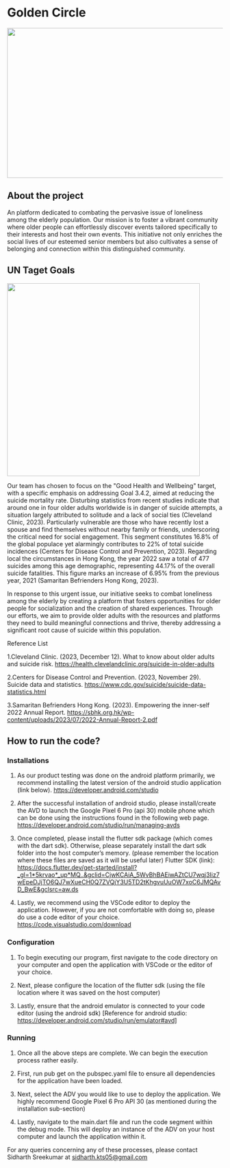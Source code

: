 # Golden Circle

<img src="https://github.com/IRENDD/golden_circle/assets/98989079/b653e133-eff4-408a-b6ee-cfed63962704" width="650" height="350">

## About the project
An platform dedicated to combating the pervasive issue of loneliness among the elderly population. Our mission is to foster a vibrant community where older people can effortlessly discover events tailored specifically to their interests and host their own events. This initiative not only enriches the social lives of our esteemed senior members but also cultivates a sense of belonging and connection within this distinguished community.

## UN Taget Goals

<img src="https://github.com/IRENDD/golden_circle/assets/98989079/03084716-574d-4905-9487-7786efb8c060" width="450" height="450">

Our team has chosen to focus on the "Good Health and Wellbeing" target, with a specific emphasis on addressing Goal 3.4.2, aimed at reducing the suicide mortality rate. Disturbing statistics from recent studies indicate that around one in four older adults worldwide is in danger of suicide attempts, a situation largely attributed to solitude and a lack of social ties (Cleveland Clinic, 2023). Particularly vulnerable are those who have recently lost a spouse and find themselves without nearby family or friends, underscoring the critical need for social engagement. This segment constitutes 16.8% of the global populace yet alarmingly contributes to 22% of total suicide incidences (Centers for Disease Control and Prevention, 2023). Regarding local the circumstances in Hong Kong, the year 2022 saw a total of 477 suicides among this age demographic, representing 44.17% of the overall suicide fatalities. This figure marks an increase of 6.95% from the previous year, 2021 (Samaritan Befrienders Hong Kong, 2023).

In response to this urgent issue, our initiative seeks to combat loneliness among the elderly by creating a platform that fosters opportunities for older people for socialization and the creation of shared experiences. Through our efforts, we aim to provide older adults with the resources and platforms they need to build meaningful connections and thrive, thereby addressing a significant root cause of suicide within this population.

Reference List

1.Cleveland Clinic. (2023, December 12). What to know about older adults and suicide risk. https://health.clevelandclinic.org/suicide-in-older-adults  

2.Centers for Disease Control and Prevention. (2023, November 29). Suicide data and statistics. https://www.cdc.gov/suicide/suicide-data-statistics.html  

3.Samaritan Befrienders Hong Kong. (2023). Empowering the inner-self 2022 Annual Report. https://sbhk.org.hk/wp-content/uploads/2023/07/2022-Annual-Report-2.pdf

## How to run the code?

### Installations
  1. As our product testing was done on the android platform primarily, we recommend installing the latest version of the android studio application (link below).
  https://developer.android.com/studio
  
  2. After the successful installation of android studio, please install/create the AVD to launch the Google Pixel 6 Pro (api 30) mobile phone which can be done using the instructions found in the following web page.
  https://developer.android.com/studio/run/managing-avds
  
  3. Once completed, please install the flutter sdk package (which comes with the dart sdk). Otherwise, please separately install the dart sdk folder into the host computer’s memory. (please remember the location where these files are saved as it will be useful later)
  Flutter SDK (link): https://docs.flutter.dev/get-started/install?_gl=1*5krvao*_up*MQ..&gclid=CjwKCAiA_5WvBhBAEiwAZtCU7wqj3Iiz7wEpeDJjTO6QJ7wXueCH0Q7ZVQjY3U5TD2tKhgvuUuOW7xoC6JMQAvD_BwE&gclsrc=aw.ds
  
  4. Lastly, we recommend using the VSCode editor to deploy the application. However, if you are not comfortable with doing so, please do use a code editor of your choice.
  https://code.visualstudio.com/download

### Configuration
  1. To begin executing our program, first navigate to the code directory on your computer and open the application with VSCode or the editor of your choice.

  2. Next, please configure the location of the flutter sdk (using the file location where it was saved on the host computer)

  3. Lastly, ensure that the android emulator is connected to your code editor (using the android sdk)
  [Reference for android studio: https://developer.android.com/studio/run/emulator#avd]

### Running
  1. Once all the above steps are complete. We can begin the execution process rather easily.

  2. First, run pub get on the pubspec.yaml file to ensure all dependencies for the application have been loaded.

  3. Next, select the ADV you would like to use to deploy the application. We highly recommend Google Pixel 6 Pro API 30 (as mentioned during the installation sub-section)

  4. Lastly, navigate to the main.dart file and run the code segment within the debug mode. This will deploy an instance of the ADV on your host computer and launch the application within it.


For any queries concerning any of these processes, please contact Sidharth Sreekumar at sidharth.kts05@gmail.com
